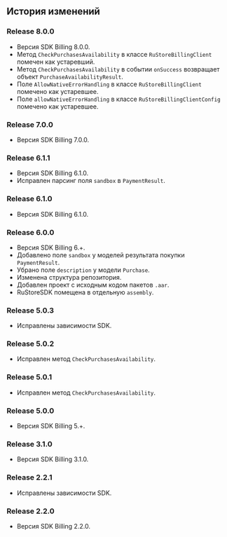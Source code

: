 ## История изменений

### Release 8.0.0
- Версия SDK Billing 8.0.0.
- Метод `CheckPurchasesAvailability` в классе `RuStoreBillingClient` помечен как устаревший.
- Метод `CheckPurchasesAvailability` в событии `onSuccess` возвращает объект `PurchaseAvailabilityResult`.
- Поле `AllowNativeErrorHandling` в классе `RuStoreBillingClient` помечено как устаревшее.
- Поле `allowNativeErrorHandling` в классе `RuStoreBillingClientConfig` помечено как устаревшее.

### Release 7.0.0
- Версия SDK Billing 7.0.0.

### Release 6.1.1
- Версия SDK Billing 6.1.0.
- Исправлен парсинг поля `sandbox` в `PaymentResult`.

### Release 6.1.0
- Версия SDK Billing 6.1.0.

### Release 6.0.0
- Версия SDK Billing 6.+.
- Добавлено поле `sandbox` у моделей результата покупки `PaymentResult`.
- Убрано поле `description` у модели `Purchase`.
- Изменена структура репозитория.
- Добавлен проект с исходным кодом пакетов `.aar`.
- RuStoreSDK помещена в отдельную `assembly`.

### Release 5.0.3
- Исправлены зависимости SDK.

### Release 5.0.2
- Исправлен метод `CheckPurchasesAvailability`.

### Release 5.0.1
- Исправлен метод `CheckPurchasesAvailability`.

### Release 5.0.0
- Версия SDK Billing 5.+.

### Release 3.1.0
- Версия SDK Billing 3.1.0.

### Release 2.2.1
- Исправлены зависимости SDK.

### Release 2.2.0
- Версия SDK Billing 2.2.0.
